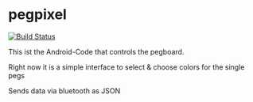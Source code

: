 # pegpixel

[![Build Status](https://travis-ci.com/mdoersam/pegpixel-app.svg?branch=master)](https://travis-ci.com/mdoersam/pegpixel-app)

This ist the Android-Code that controls the pegboard.

Right now it is a simple interface to select & choose colors for the single pegs

Sends data via bluetooth as JSON


